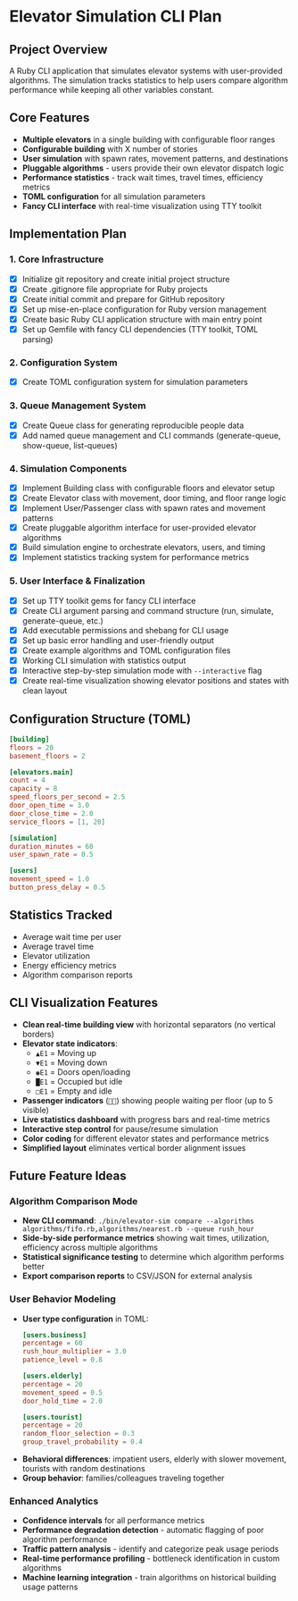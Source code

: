 # Elevator Simulation CLI Plan

## Project Overview
A Ruby CLI application that simulates elevator systems with user-provided algorithms. The simulation tracks statistics to help users compare algorithm performance while keeping all other variables constant.

## Core Features
- **Multiple elevators** in a single building with configurable floor ranges
- **Configurable building** with X number of stories
- **User simulation** with spawn rates, movement patterns, and destinations
- **Pluggable algorithms** - users provide their own elevator dispatch logic
- **Performance statistics** - track wait times, travel times, efficiency metrics
- **TOML configuration** for all simulation parameters
- **Fancy CLI interface** with real-time visualization using TTY toolkit

## Implementation Plan

### 1. Core Infrastructure
- [x] Initialize git repository and create initial project structure
- [x] Create .gitignore file appropriate for Ruby projects
- [x] Create initial commit and prepare for GitHub repository
- [x] Set up mise-en-place configuration for Ruby version management
- [x] Create basic Ruby CLI application structure with main entry point
- [x] Set up Gemfile with fancy CLI dependencies (TTY toolkit, TOML parsing)

### 2. Configuration System
- [x] Create TOML configuration system for simulation parameters

### 3. Queue Management System  
- [x] Create Queue class for generating reproducible people data
- [x] Add named queue management and CLI commands (generate-queue, show-queue, list-queues)

### 4. Simulation Components
- [x] Implement Building class with configurable floors and elevator setup
- [x] Create Elevator class with movement, door timing, and floor range logic
- [x] Implement User/Passenger class with spawn rates and movement patterns
- [x] Create pluggable algorithm interface for user-provided elevator algorithms
- [x] Build simulation engine to orchestrate elevators, users, and timing
- [x] Implement statistics tracking system for performance metrics

### 5. User Interface & Finalization
- [x] Set up TTY toolkit gems for fancy CLI interface
- [x] Create CLI argument parsing and command structure (run, simulate, generate-queue, etc.)
- [x] Add executable permissions and shebang for CLI usage
- [x] Set up basic error handling and user-friendly output
- [x] Create example algorithms and TOML configuration files
- [x] Working CLI simulation with statistics output
- [x] Interactive step-by-step simulation mode with `--interactive` flag
- [x] Create real-time visualization showing elevator positions and states with clean layout

## Configuration Structure (TOML)
```toml
[building]
floors = 20
basement_floors = 2

[elevators.main]
count = 4
capacity = 8
speed_floors_per_second = 2.5
door_open_time = 3.0
door_close_time = 2.0
service_floors = [1, 20]

[simulation]
duration_minutes = 60
user_spawn_rate = 0.5

[users]
movement_speed = 1.0
button_press_delay = 0.5
```

## Statistics Tracked
- Average wait time per user
- Average travel time
- Elevator utilization
- Energy efficiency metrics
- Algorithm comparison reports

## CLI Visualization Features
- **Clean real-time building view** with horizontal separators (no vertical borders)
- **Elevator state indicators**:
  - `▲E1` = Moving up
  - `▼E1` = Moving down  
  - `◉E1` = Doors open/loading
  - `█E1` = Occupied but idle
  - `□E1` = Empty and idle
- **Passenger indicators** (`👤👤`) showing people waiting per floor (up to 5 visible)
- **Live statistics dashboard** with progress bars and real-time metrics
- **Interactive step control** for pause/resume simulation
- **Color coding** for different elevator states and performance metrics
- **Simplified layout** eliminates vertical border alignment issues

## Future Feature Ideas
### Algorithm Comparison Mode
- **New CLI command**: `./bin/elevator-sim compare --algorithms algorithms/fifo.rb,algorithms/nearest.rb --queue rush_hour`
- **Side-by-side performance metrics** showing wait times, utilization, efficiency across multiple algorithms
- **Statistical significance testing** to determine which algorithm performs better
- **Export comparison reports** to CSV/JSON for external analysis

### User Behavior Modeling
- **User type configuration** in TOML:
  ```toml
  [users.business]
  percentage = 60
  rush_hour_multiplier = 3.0
  patience_level = 0.8
  
  [users.elderly] 
  percentage = 20
  movement_speed = 0.5
  door_hold_time = 2.0
  
  [users.tourist]
  percentage = 20
  random_floor_selection = 0.3
  group_travel_probability = 0.4
  ```
- **Behavioral differences**: impatient users, elderly with slower movement, tourists with random destinations
- **Group behavior**: families/colleagues traveling together

### Enhanced Analytics
- **Confidence intervals** for all performance metrics
- **Performance degradation detection** - automatic flagging of poor algorithm performance
- **Traffic pattern analysis** - identify and categorize peak usage periods
- **Real-time performance profiling** - bottleneck identification in custom algorithms
- **Machine learning integration** - train algorithms on historical building usage patterns